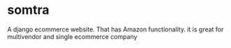 # somtra
A django ecommerce website. That has Amazon functionality. it is great for multivendor and single ecommerce company
